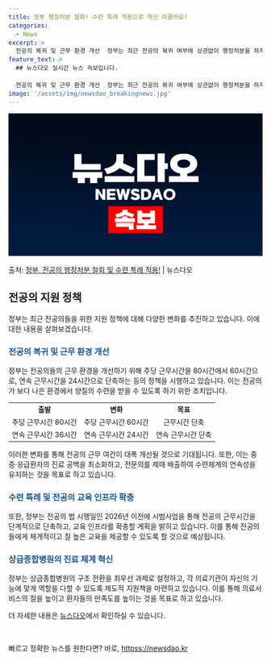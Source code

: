 ```yaml
---
title: 정부 행정처분 철회! 수련 특례 적용으로 혁신 이끌어요!
categories:
  - News
excerpt: >
  전공의 복귀 및 근무 환경 개선  정부는 최근 전공의 복귀 여부에 상관없이 행정처분을 하지 않기로 결정하였고…
feature_text: >
  ## 뉴스다오 실시간 뉴스 속보입니다.

  전공의 복귀 및 근무 환경 개선  정부는 최근 전공의 복귀 여부에 상관없이 행정처분을 하지 않기로 결정하였고…
image: '/assets/img/newsdao_breakingnews.jpg'
---
```


![뉴스다오 속보](/assets/img/newsdao_breakingnews.jpg)

<p>출처: <a href="httpss://newsdao.kr/4675" rel="dofollow">정부, 전공의 행정처분 철회 및 수련 특례 적용!</a> | 뉴스다오</p>

<h2 data-ke-size="size26">전공의 지원 정책</h2>
<p data-ke-size="size16">정부는 최근 전공의들을 위한 지원 정책에 대해 다양한 변화를 추진하고 있습니다. 이에 대한 내용을 살펴보겠습니다.</p>

<h3><b><span style="color: #1a5490;">전공의 복귀 및 근무 환경 개선</span></b></h3>
<p data-ke-size="size16">정부는 전공의들의 근무 환경을 개선하기 위해 주당 근무시간을 80시간에서 60시간으로, 연속 근무시간을 24시간으로 단축하는 등의 정책을 시행하고 있습니다. 이는 전공의가 보다 나은 환경에서 양질의 수련을 받을 수 있도록 하기 위한 조치입니다.</p>
<table>
  <tr>
    <td style="text-align: center; height: 17px;"><b>출발</b></td>
    <td style="text-align: center; height: 17px;"><b>변화</b></td>
    <td style="text-align: center; height: 17px;"><b>목표</b></td>
  </tr>
  <tr>
    <td style="text-align: center; height: 17px;">주당 근무시간 80시간</td>
    <td style="text-align: center; height: 17px;">주당 근무시간 60시간</td>
    <td style="text-align: center; height: 17px;">근무시간 단축</td>
  </tr>
  <tr>
    <td style="text-align: center; height: 17px;">연속 근무시간 36시간</td>
    <td style="text-align: center; height: 17px;">연속 근무시간 24시간</td>
    <td style="text-align: center; height: 17px;">연속 근무시간 단축</td>
  </tr>
</table>
<p data-ke-size="size16">이러한 변화를 통해 전공의 근무 여건이 대폭 개선될 것으로 기대됩니다. 또한, 이는 중증·응급환자의 진료 공백을 최소화하고, 전문의를 제때 배출하여 수련체계의 연속성을 유지하는 것을 목표로 하고 있습니다.</p>

<h3><b><span style="color: #1a5490;">수련 특례 및 전공의 교육 인프라 확충</span></b></h3>
<p data-ke-size="size16">또한, 정부는 전공의 법 시행일인 2026년 이전에 시범사업을 통해 전공의 근무시간을 단계적으로 단축하고, 교육 인프라를 확충할 계획을 밝히고 있습니다. 이를 통해 전공의들에게 체계적이고 질 높은 교육을 제공할 수 있도록 할 것으로 예상됩니다.</p>

<h3><b><span style="color: #1a5490;">상급종합병원의 진료 체계 혁신</span></b></h3>
<p data-ke-size="size16">정부는 상급종합병원의 구조 전환을 최우선 과제로 설정하고, 각 의료기관이 자신의 기능에 맞게 역할을 다할 수 있도록 제도적 지원책을 마련하고 있습니다. 이를 통해 의료서비스의 질을 높이고 환자들의 만족도를 높이는 것을 목표로 하고 있습니다.</p>
<p data-ke-size="size16">더 자세한 내용은 <a href="httpss://newsdao.kr/4675">뉴스다오</a>에서 확인하실 수 있습니다.</p>

<p data-ke-size="size16">&nbsp;</p> 

빠르고 정확한 뉴스를 원한다면? 바로, <a href="httpss://newsdao.kr" rel="dofollow">httpss://newsdao.kr</a>



